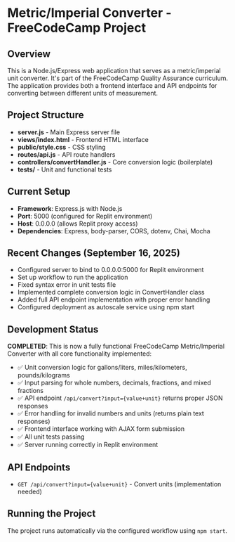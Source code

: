 # Metric/Imperial Converter - FreeCodeCamp Project

## Overview
This is a Node.js/Express web application that serves as a metric/imperial unit converter. It's part of the FreeCodeCamp Quality Assurance curriculum. The application provides both a frontend interface and API endpoints for converting between different units of measurement.

## Project Structure
- **server.js** - Main Express server file
- **views/index.html** - Frontend HTML interface
- **public/style.css** - CSS styling
- **routes/api.js** - API route handlers  
- **controllers/convertHandler.js** - Core conversion logic (boilerplate)
- **tests/** - Unit and functional tests

## Current Setup
- **Framework**: Express.js with Node.js
- **Port**: 5000 (configured for Replit environment)
- **Host**: 0.0.0.0 (allows Replit proxy access)
- **Dependencies**: Express, body-parser, CORS, dotenv, Chai, Mocha

## Recent Changes (September 16, 2025)
- Configured server to bind to 0.0.0.0:5000 for Replit environment
- Set up workflow to run the application
- Fixed syntax error in unit tests file
- Implemented complete conversion logic in ConvertHandler class
- Added full API endpoint implementation with proper error handling
- Configured deployment as autoscale service using npm start

## Development Status
**COMPLETED**: This is now a fully functional FreeCodeCamp Metric/Imperial Converter with all core functionality implemented:
- ✅ Unit conversion logic for gallons/liters, miles/kilometers, pounds/kilograms
- ✅ Input parsing for whole numbers, decimals, fractions, and mixed fractions
- ✅ API endpoint `/api/convert?input={value+unit}` returns proper JSON responses
- ✅ Error handling for invalid numbers and units (returns plain text responses)
- ✅ Frontend interface working with AJAX form submission
- ✅ All unit tests passing
- ✅ Server running correctly in Replit environment

## API Endpoints
- `GET /api/convert?input={value+unit}` - Convert units (implementation needed)

## Running the Project
The project runs automatically via the configured workflow using `npm start`.